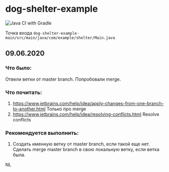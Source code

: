 # dog-shelter-example
![Java CI with Gradle](https://github.com/DmitriiPodlesnykh/dog-shelter-example/workflows/Java%20CI%20with%20Gradle/badge.svg?branch=master)

Точка входа 
<code>dog-shelter-example-main/src/main/java/com/example/shelter/Main.java</code>


## 09.06.2020
### Что было:
Отвели ветки от master branch. Попробовали merge.

### Что почитать:
1. https://www.jetbrains.com/help/idea/apply-changes-from-one-branch-to-another.html Только про merge
1. https://www.jetbrains.com/help/idea/resolving-conflicts.html Resolve conflicts

### Рекомендуется выполнить:
1. Создать именную ветку от master branch, если такой еще нет. Сделать merge master branch в свою локальную ветку, если ветка была. 

NL